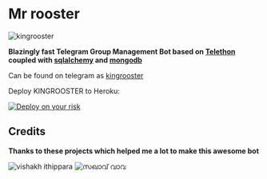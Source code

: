 # Mr rooster 
 
  ![kingrooster](https://telegra.ph/file/27ce4145ad9e429899bd6.jpg)

**Blazingly fast Telegram Group Management Bot based on [Telethon](https://github.com/LonamiWebs/Telethon) coupled with [sqlalchemy](https://github.com/sqlalchemy/sqlalchemy) and [mongodb](https://github.com/mongodb/mongo)**

 
Can be found on telegram as [kingrooster](https://t.me/The_kingroosterbot)

Deploy KINGROOSTER to Heroku:

<p align="left"><a href="https://heroku.com/deploy?template=https://github.com/sakhaavvaavaj93/kingrooster/tree/master"> <img src="https://www.herokucdn.com/deploy/button.svg" alt="Deploy on your risk" /></a></p>

## Credits
**Thanks to these projects which helped me a lot to make this awesome bot**
 
 ![vishakh ithippara](https://t.me/heavenhater_007)
 ![സഖാവ് വാവ](https://t.me/Iratta_ChunkanRc)
   
